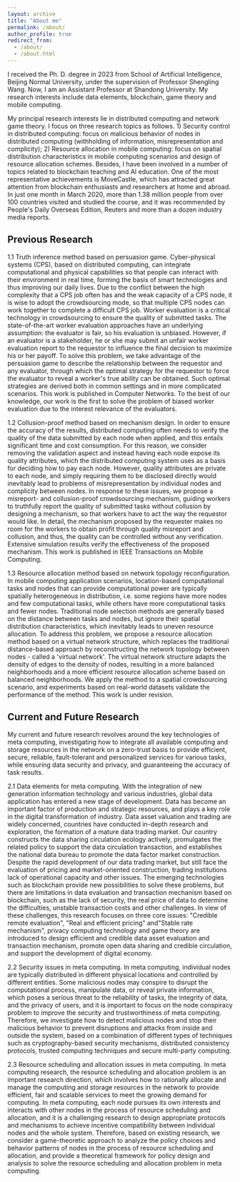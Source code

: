 ```yaml
---
layout: archive
title: "About me"
permalink: /about/
author_profile: true
redirect_from: 
  - /about/
  - /about.html
---
```


I received the Ph. D. degree in 2023 from  School of Artificial Intelligence, Beijing Normal University, under the supervision of Professor Shengling Wang. Now, I am an Assistant Professor at Shandong University. My research interests include data elements, blockchain, game theory and mobile computing.

My principal research interests lie in distributed computing and network game theory. I focus on three research topics as follows. 1) Security control in distributed computing: focus on malicious behavior of nodes in distributed computing (withholding of information, misrepresentation and complicity); 2) Resource allocation in mobile computing: focus on spatial distribution characteristics in mobile computing scenarios and design of resource allocation schemes.
Besides, I have been involved in a number of topics related to blockchain teaching and AI education. One of the most representative achievements is MoveCastle, which has attracted great attention from blockchain enthusiasts and researchers at home and abroad. In just one month in March 2020, more than 1.38 million people from over 100 countries visited and studied the course, and it was recommended by People's Daily Overseas Edition, Reuters and more than a dozen industry media reports. 

## Previous Research
1.1 Truth inference method based on persuasion game. Cyber-physical systems (CPS), based on distributed computing, can integrate computational and physical capabilities so that people can interact with their environment in real time, forming the basis of smart technologies and thus improving our daily lives. Due to the conflict between the high complexity that a CPS job often has and the weak capacity of a CPS node, it is wise to adopt the crowdsourcing mode, so that multiple CPS nodes can work together to complete a difficult CPS job. Worker evaluation is a critical technology in crowdsourcing to ensure the quality of submitted tasks. The state-of-the-art worker evaluation approaches have an underlying assumption: the evaluator is fair, so his evaluation is unbiased. However, if an evaluator is a stakeholder, he or she may submit an unfair worker evaluation report to the requestor to influence the final decision to maximize his or her payoff. To solve this problem, we take advantage of the persuasion game to describe the relationship between the requestor and any evaluator, through which the optimal strategy for the requestor to force the evaluator to reveal a worker's true ability can be obtained. Such optimal strategies are derived both in common settings and in more complicated scenarios. This work is published in Computer Networks. To the best of our knowledge, our work is the first to solve the problem of biased worker evaluation due to the interest relevance of the evaluators.

1.2	 Collusion-proof method based on mechanism design. In order to ensure the accuracy of the results, distributed computing often needs to verify the quality of the data submitted by each node when applied, and this entails significant time and cost consumption. For this reason, we consider removing the validation aspect and instead having each node expose its quality attributes, which the distributed computing system uses as a basis for deciding how to pay each node. However, quality attributes are private to each node, and simply requiring them to be disclosed directly would inevitably lead to problems of misrepresentation by individual nodes and complicity between nodes. In response to these issues, we propose a misreport- and collusion-proof crowdsourcing mechanism, guiding workers to truthfully report the quality of submitted tasks without collusion by designing a mechanism, so that workers have to act the way the requestor would like. In detail, the mechanism proposed by the requester makes no room for the workers to obtain profit through quality misreport and collusion, and thus, the quality can be controlled without any verification. Extensive simulation results verify the effectiveness of the proposed mechanism. This work is published in IEEE Transactions on Mobile Computing.

1.3	 Resource allocation method based on network topology reconfiguration. In mobile computing application scenarios, location-based computational tasks and nodes that can provide computational power are typically spatially heterogeneous in distribution, i.e. some regions have more nodes and few computational tasks, while others have more computational tasks and fewer nodes. Traditional node selection methods are generally based on the distance between tasks and nodes, but ignore their spatial distribution characteristics, which inevitably leads to uneven resource allocation. To address this problem, we propose a resource allocation method based on a virtual network structure, which replaces the traditional distance-based approach by reconstructing the network topology between nodes - called a 'virtual network'. The virtual network structure adapts the density of edges to the density of nodes, resulting in a more balanced neighborhoods and a more efficient resource allocation scheme based on balanced neighborhoods. We apply the method to a spatial crowdsourcing scenario, and experiments based on real-world datasets validate the performance of the method. This work is under revision.

## Current and Future Research
My current and future research revolves around the key technologies of meta computing, investigating how to integrate all available computing and storage resources in the network on a zero-trust basis to provide efficient, secure, reliable, fault-tolerant and personalized services for various tasks, while ensuring data security and privacy, and guaranteeing the accuracy of task results.

2.1 Data elements for meta computing. With the integration of new generation information technology and various industries, global data application has entered a new stage of development. Data has become an important factor of production and strategic resources, and plays a key role in the digital transformation of industry. Data asset valuation and trading are widely concerned, countries have conducted in-depth research and exploration, the formation of a mature data trading market. Our country constructs the data sharing circulation ecology actively, promulgates the related policy to support the data circulation transaction, and establishes the national data bureau to promote the data factor market construction. Despite the rapid development of our data trading market, but still face the evaluation of pricing and market-oriented construction, trading institutions lack of operational capacity and other issues. The emerging technologies such as blockchain provide new possibilities to solve these problems, but there are limitations in data evaluation and transaction mechanism based on blockchain, such as the lack of security, the real price of data to determine the difficulties, unstable transaction costs and other challenges. In view of these challenges, this research focuses on three core issues: "Credible remote evaluation", "Real and efficient pricing" and"Stable rate mechanism", privacy computing technology and game theory are introduced to design efficient and credible data asset evaluation and transaction mechanism, promote open data sharing and credible circulation, and support the development of digital economy.

2.2	Security issues in meta computing. In meta computing, individual nodes are typically distributed in different physical locations and controlled by different entities. Some malicious nodes may conspire to disrupt the computational process, manipulate data, or reveal private information, which poses a serious threat to the reliability of tasks, the integrity of data, and the privacy of users, and it is important to focus on the node conspiracy problem to improve the security and trustworthiness of meta computing. Therefore, we investigate how to detect malicious nodes and stop their malicious behavior to prevent disruptions and attacks from inside and outside the system, based on a combination of different types of techniques such as cryptography-based security mechanisms, distributed consistency protocols, trusted computing techniques and secure multi-party computing.

2.3	Resource scheduling and allocation issues in meta computing. In meta computing research, the resource scheduling and allocation problem is an important research direction, which involves how to rationally allocate and manage the computing and storage resources in the network to provide efficient, fair and scalable services to meet the growing demand for computing. In meta computing, each node pursues its own interests and interacts with other nodes in the process of resource scheduling and allocation, and it is a challenging research to design appropriate protocols and mechanisms to achieve incentive compatibility between individual nodes and the whole system. Therefore, based on existing research, we consider a game-theoretic approach to analyze the policy choices and behavior patterns of nodes in the process of resource scheduling and allocation, and provide a theoretical framework for policy design and analysis to solve the resource scheduling and allocation problem in meta computing.
